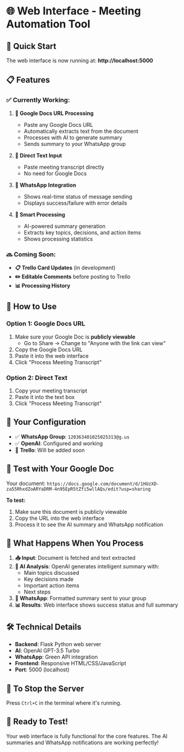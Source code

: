 # 🌐 Web Interface - Meeting Automation Tool

## 🚀 **Quick Start**

The web interface is now running at: **http://localhost:5000**

## 📋 **Features**

### ✅ **Currently Working:**
1. **📄 Google Docs URL Processing**
   - Paste any Google Docs URL 
   - Automatically extracts text from the document
   - Processes with AI to generate summary
   - Sends summary to your WhatsApp group

2. **📝 Direct Text Input**
   - Paste meeting transcript directly
   - No need for Google Docs

3. **📱 WhatsApp Integration**
   - Shows real-time status of message sending
   - Displays success/failure with error details

4. **🎯 Smart Processing**
   - AI-powered summary generation
   - Extracts key topics, decisions, and action items
   - Shows processing statistics

### 🔜 **Coming Soon:**
- **📋 Trello Card Updates** (in development)
- **✏️ Editable Comments** before posting to Trello
- **📊 Processing History**

## 🎯 **How to Use**

### **Option 1: Google Docs URL**
1. Make sure your Google Doc is **publicly viewable**
   - Go to Share → Change to "Anyone with the link can view"
2. Copy the Google Docs URL
3. Paste it into the web interface
4. Click "Process Meeting Transcript"

### **Option 2: Direct Text**
1. Copy your meeting transcript
2. Paste it into the text box
3. Click "Process Meeting Transcript"

## 📱 **Your Configuration**
- ✅ **WhatsApp Group**: `120363401025025313@g.us`
- ✅ **OpenAI**: Configured and working
- 🔄 **Trello**: Will be added soon

## 🔧 **Test with Your Google Doc**

Your document: `https://docs.google.com/document/d/1HUzXD-za55RhxdZoARYaDRM-4n95EpR5tZfi5wllAQs/edit?usp=sharing`

**To test:**
1. Make sure this document is publicly viewable
2. Copy the URL into the web interface
3. Process it to see the AI summary and WhatsApp notification

## 🎉 **What Happens When You Process**

1. **📥 Input**: Document is fetched and text extracted
2. **🤖 AI Analysis**: OpenAI generates intelligent summary with:
   - Main topics discussed
   - Key decisions made  
   - Important action items
   - Next steps
3. **📱 WhatsApp**: Formatted summary sent to your group
4. **📊 Results**: Web interface shows success status and full summary

## 🛠 **Technical Details**

- **Backend**: Flask Python web server
- **AI**: OpenAI GPT-3.5 Turbo
- **WhatsApp**: Green API integration
- **Frontend**: Responsive HTML/CSS/JavaScript
- **Port**: 5000 (localhost)

## 🔄 **To Stop the Server**
Press `Ctrl+C` in the terminal where it's running.

## 🎊 **Ready to Test!**
Your web interface is fully functional for the core features. The AI summaries and WhatsApp notifications are working perfectly!